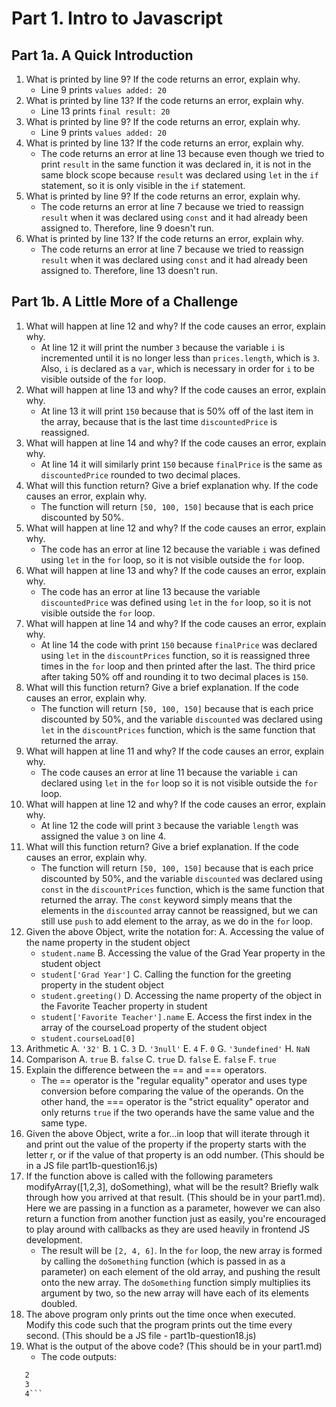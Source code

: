 # Part 1. Intro to Javascript

## Part 1a. A Quick Introduction

1. What is printed by line 9? If the code returns an error, explain why.
   * Line 9 prints `values added: 20`
2. What is printed by line 13? If the code returns an error, explain why.
   * Line 13 prints `final result: 20`
3. What is printed by line 9? If the code returns an error, explain why.
   * Line 9 prints `values added: 20`
4. What is printed by line 13? If the code returns an error, explain why.
   * The code returns an error at line 13 because even though we tried to print `result` in the same function it was declared in, it is not in the same block scope because `result` was declared using `let` in the `if` statement, so it is only visible in the `if` statement.
5. What is printed by line 9? If the code returns an error, explain why.
   * The code returns an error at line 7 because we tried to reassign `result` when it was declared using `const` and it had already been assigned to. Therefore, line 9 doesn't run.
6. What is printed by line 13? If the code returns an error, explain why.
   * The code returns an error at line 7 because we tried to reassign `result` when it was declared using `const` and it had already been assigned to. Therefore, line 13 doesn't run.


## Part 1b. A Little More of a Challenge

1. What will happen at line 12 and why? If the code causes an error, explain why.
   * At line 12 it will print the number `3` because the variable `i` is incremented until it is no longer less than `prices.length`, which is `3`. Also, `i` is declared as a `var`, which is necessary in order for `i` to be visible outside of the `for` loop.
2. What will happen at line 13 and why? If the code causes an error, explain why.
   * At line 13 it will print `150` because that is 50% off of the last item in the array, because that is the last time `discountedPrice` is reassigned.
3. What will happen at line 14 and why? If the code causes an error, explain why.
   * At line 14 it will similarly print `150` because `finalPrice` is the same as `discountedPrice` rounded to two decimal places.
4. What will this function return? Give a brief explanation why. If the code causes an error, explain why.
   * The function will return `[50, 100, 150]` because that is each price discounted by 50%.
5. What will happen at line 12 and why?  If the code causes an error, explain why.
   * The code has an error at line 12 because the variable `i` was defined using `let` in the `for` loop, so it is not visible outside the `for` loop.
6. What will happen at line 13 and why? If the code causes an error, explain why.
   * The code has an error at line 13 because the variable `discountedPrice` was defined using `let` in the `for` loop, so it is not visible outside the `for` loop.
7. What will happen at line 14 and why? If the code causes an error, explain why.
   * At line 14 the code with print `150` because `finalPrice` was declared using `let` in the `discountPrices` function, so it is reassigned three times in the `for` loop and then printed after the last. The third price after taking 50% off and rounding it to two decimal places is `150`.
8. What will this function return? Give a brief explanation. If the code causes an error, explain why.
   * The function will return `[50, 100, 150]` because that is each price discounted by 50%, and the variable `discounted` was declared using `let` in the `discountPrices` function, which is the same function that returned the array.
9.  What will happen at line 11 and why? If the code causes an error, explain why.
    * The code causes an error at line 11 because the variable `i` can declared using `let` in the `for` loop so it is not visible outside the `for` loop.
10. What will happen at line 12 and why? If the code causes an error, explain why.
    * At line 12 the code will print `3` because the variable `length` was assigned the value `3` on line 4.
11. What will this function return? Give a brief explanation. If the code causes an error, explain why.
    * The function will return `[50, 100, 150]` because that is each price discounted by 50%, and the variable `discounted` was declared using `const` in the `discountPrices` function, which is the same function that returned the array. The `const` keyword simply means that the elements in the `discounted` array cannot be reassigned, but we can still use `push` to add element to the array, as we do in the `for` loop.
12. Given the above Object, write the notation for:
    A. Accessing the value of the name property in the student object
       * `student.name`
    B. Accessing the value of the Grad Year property in the student object
       * `student['Grad Year']`
    C. Calling the function for the greeting property in the student object
       * `student.greeting()`
    D. Accessing the name property of the object in the Favorite Teacher property in student
       * `student['Favorite Teacher'].name`
    E. Access the first index in the array of the courseLoad property of the student object
       * `student.courseLoad[0]`
13. Arithmetic
    A. `'32'`
    B. `1`
    C. `3`
    D. `'3null'`
    E. `4`
    F. `0`
    G. `'3undefined'`
    H. `NaN`
14. Comparison
    A. `true`
    B. `false`
    C. `true`
    D. `false`
    E. `false`
    F. `true`
15. Explain the difference between the == and === operators.
    * The == operator is the "regular equality" operator and uses type conversion before comparing the value of the operands. On the other hand, the === operator is the "strict equality" operator and only returns `true` if the two operands have the same value and the same type.
16. Given the above Object, write a for...in loop that will iterate through it and print out the value of the property if the property starts with the letter r, or if the value of that property is an odd number.  (This should be in a JS file part1b-question16.js)
17. If the function above is called with the following parameters modifyArray([1,2,3], doSomething), what will be the result? Briefly walk through how you arrived at that result. (This should be in your part1.md). Here we are passing in a function as a parameter, however we can also return a function from another function just as easily, you're encouraged to play around with callbacks as they are used heavily in frontend JS development.
    * The result will be `[2, 4, 6]`. In the `for` loop, the new array is formed by calling the `doSomething` function (which is passed in as a parameter) on each element of the old array, and pushing the result onto the new array. The `doSomething` function simply multiplies its argument by two, so the new array will have each of its elements doubled.
18. The above program only prints out the time once when executed. Modify this code such that the program prints out the time every second.  (This should be a JS file - part1b-question18.js)
19. What is the output of the above code? (This should be in your part1.md)
    * The code outputs:
   ```1
      2
      3
      4```